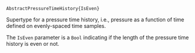 ```
AbstractPressureTimeHistory{IsEven}
```

Supertype for a pressure time history, i.e., pressure as a function of time defined on evenly-spaced time samples.

The `IsEven` parameter is a `Bool` indicating if the length of the pressure time history is even or not.
